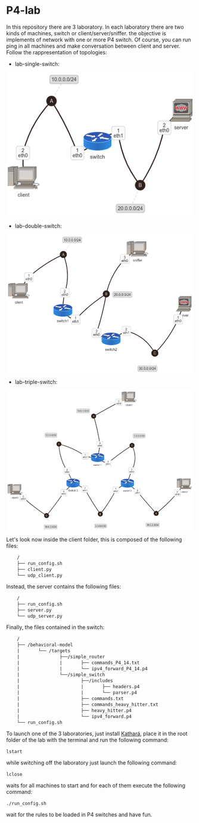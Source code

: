 # P4-lab
In this repository there are 3 laboratory. In each laboratory there are two kinds of machines, switch or client/server/sniffer. the objective is implements of network with one or more P4 switch. Of course, you can run ping in all machines and make conversation between client and server. Follow the rappresentation of topologies:
* lab-single-switch:

![lab-single-switch](https://github.com/giuseppevalentinobaldi/P4-lab/blob/master/res/lab-single-switch.png)

* lab-double-switch:

![lab-double-switch](https://github.com/giuseppevalentinobaldi/P4-lab/blob/master/res/lab-double-switch.png)

* lab-triple-switch:

![lab-triple-switch](https://github.com/giuseppevalentinobaldi/P4-lab/blob/master/res/lab-triple-switch.png)

Let's look now inside the client folder, this is composed of the following files:
```
    /
    ├── run_config.sh
    ├── client.py
    └── udp_client.py
``` 
Instead, the server contains the following files:
```
    /
    ├── run_config.sh
    ├── server.py
    └── udp_server.py
```    
Finally, the files contained in the switch:
```
    /
    ├── /behavioral-model
    |       └── /targets
    |               ├──/simple_router
    |               |       ├── commands_P4_14.txt
    |               |       └── ipv4_forward_P4_14.p4 
    |               └──/simple_switch
    |                       ├──/includes
    |                       |       ├── headers.p4
    |                       |       └── parser.p4
    |                       ├── commands.txt
    |                       ├── commands_heavy_hitter.txt
    |                       ├── heavy_hitter.p4
    |                       └── ipv4_forward.p4
    └── run_config.sh
```
To launch one of the 3 laboratories, just install [Kathará](https://github.com/Kidel/Kathara), place it in the root folder of the lab with the terminal and run the following command:
```
lstart
```
while switching off the laboratory just launch the following command:
```
lclose
```
waits for all machines to start and for each of them execute the following command:
```
./run_config.sh
```
wait for the rules to be loaded in P4 switches and have fun.
